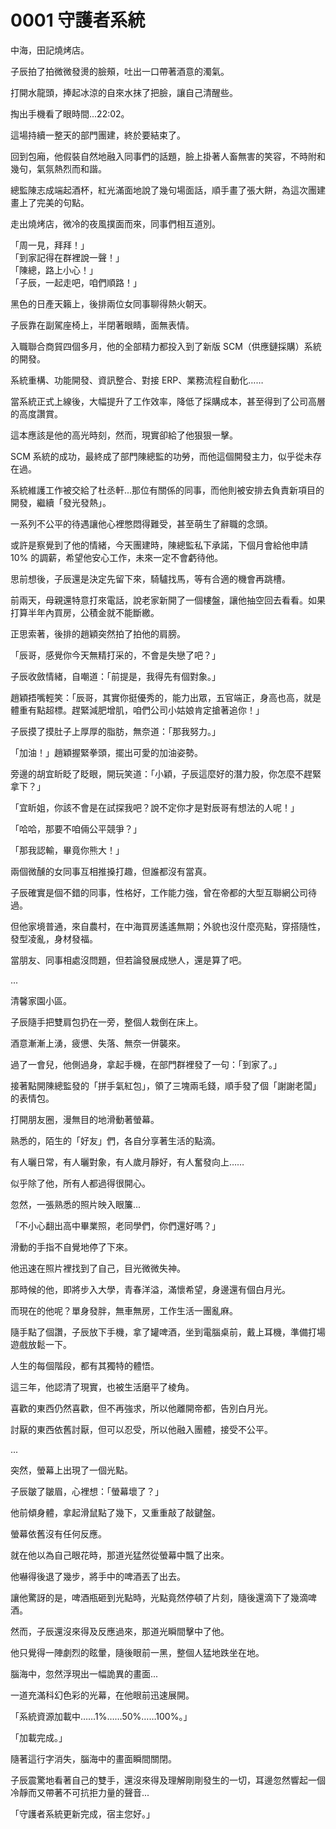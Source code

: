 # 0001 守護者系統

中海，田記燒烤店。  

子辰拍了拍微微發燙的臉頰，吐出一口帶著酒意的濁氣。  

打開水龍頭，捧起冰涼的自來水抹了把臉，讓自己清醒些。  

掏出手機看了眼時間...22:02。  

這場持續一整天的部門團建，終於要結束了。  

回到包廂，他假裝自然地融入同事們的話題，臉上掛著人畜無害的笑容，不時附和幾句，氣氛熱烈而和諧。  

總監陳志成端起酒杯，紅光滿面地說了幾句場面話，順手畫了張大餅，為這次團建畫上了完美的句點。  

走出燒烤店，微冷的夜風撲面而來，同事們相互道別。  

「周一見，拜拜！」  
「到家記得在群裡說一聲！」  
「陳總，路上小心！」  
「子辰，一起走吧，咱們順路！」  

黑色的日產天籟上，後排兩位女同事聊得熱火朝天。  

子辰靠在副駕座椅上，半閉著眼睛，面無表情。  

入職聯合商貿四個多月，他的全部精力都投入到了新版 SCM（供應鏈採購）系統的開發。  

系統重構、功能開發、資訊整合、對接 ERP、業務流程自動化……  

當系統正式上線後，大幅提升了工作效率，降低了採購成本，甚至得到了公司高層的高度讚賞。  

這本應該是他的高光時刻，然而，現實卻給了他狠狠一擊。  

SCM 系統的成功，最終成了部門陳總監的功勞，而他這個開發主力，似乎從未存在過。  

系統維護工作被交給了杜丞軒...那位有關係的同事，而他則被安排去負責新項目的開發，繼續「發光發熱」。  

一系列不公平的待遇讓他心裡憋悶得難受，甚至萌生了辭職的念頭。  

或許是察覺到了他的情緒，今天團建時，陳總監私下承諾，下個月會給他申請 10% 的調薪，希望他安心工作，未來一定不會虧待他。  

思前想後，子辰還是決定先留下來，騎驢找馬，等有合適的機會再跳槽。  

前兩天，母親還特意打來電話，說老家新開了一個樓盤，讓他抽空回去看看。如果打算半年內買房，公積金就不能斷繳。  

正思索著，後排的趙穎突然拍了拍他的肩膀。  

「辰哥，感覺你今天無精打采的，不會是失戀了吧？」  

子辰收斂情緒，自嘲道：「前提是，我得先有個對象。」  

趙穎捂嘴輕笑：「辰哥，其實你挺優秀的，能力出眾，五官端正，身高也高，就是體重有點超標。趕緊減肥增肌，咱們公司小姑娘肯定搶著追你！」  

子辰摸了摸肚子上厚厚的脂肪，無奈道：「那我努力。」  

「加油！」趙穎握緊拳頭，擺出可愛的加油姿勢。  

旁邊的胡宜盺眨了眨眼，開玩笑道：「小穎，子辰這麼好的潛力股，你怎麼不趕緊拿下？」  

「宜盺姐，你該不會是在試探我吧？說不定你才是對辰哥有想法的人呢！」  

「哈哈，那要不咱倆公平競爭？」  

「那我認輸，畢竟你熊大！」  

兩個微醺的女同事互相推搡打趣，但誰都沒有當真。  

子辰確實是個不錯的同事，性格好，工作能力強，曾在帝都的大型互聯網公司待過。  

但他家境普通，來自農村，在中海買房遙遙無期；外貌也沒什麼亮點，穿搭隨性，發型凌亂，身材發福。  

當朋友、同事相處沒問題，但若論發展成戀人，還是算了吧。  

...  

清馨家園小區。  

子辰隨手把雙肩包扔在一旁，整個人栽倒在床上。  

酒意漸漸上湧，疲憊、失落、無奈一併襲來。  

過了一會兒，他側過身，拿起手機，在部門群裡發了一句：「到家了。」  

接著點開陳總監發的「拼手氣紅包」，領了三塊兩毛錢，順手發了個「謝謝老闆」的表情包。  

打開朋友圈，漫無目的地滑動著螢幕。  

熟悉的，陌生的「好友」們，各自分享著生活的點滴。  

有人曬日常，有人曬對象，有人歲月靜好，有人奮發向上……  

似乎除了他，所有人都過得很開心。  

忽然，一張熟悉的照片映入眼簾...  

「不小心翻出高中畢業照，老同學們，你們還好嗎？」  

滑動的手指不自覺地停了下來。  

他迅速在照片裡找到了自己，目光微微失神。  

那時候的他，即將步入大學，青春洋溢，滿懷希望，身邊還有個白月光。  

而現在的他呢？單身發胖，無車無房，工作生活一團亂麻。  

隨手點了個讚，子辰放下手機，拿了罐啤酒，坐到電腦桌前，戴上耳機，準備打場遊戲放鬆一下。  

人生的每個階段，都有其獨特的體悟。  

這三年，他認清了現實，也被生活磨平了棱角。  

喜歡的東西仍然喜歡，但不再強求，所以他離開帝都，告別白月光。  

討厭的東西依舊討厭，但可以忍受，所以他融入團體，接受不公平。  

...  

突然，螢幕上出現了一個光點。  

子辰皺了皺眉，心裡想：「螢幕壞了？」  

他前傾身體，拿起滑鼠點了幾下，又重重敲了敲鍵盤。  

螢幕依舊沒有任何反應。  

就在他以為自己眼花時，那道光猛然從螢幕中飄了出來。  

他嚇得後退了幾步，將手中的啤酒丟了出去。  

讓他驚訝的是，啤酒瓶砸到光點時，光點竟然停頓了片刻，隨後還滴下了幾滴啤酒。  

然而，子辰還沒來得及反應過來，那道光瞬間擊中了他。  

他只覺得一陣劇烈的眩暈，隨後眼前一黑，整個人猛地跌坐在地。  

腦海中，忽然浮現出一幅詭異的畫面...  

一道充滿科幻色彩的光幕，在他眼前迅速展開。

「系統資源加載中……1%……50%……100%。」  

「加載完成。」  

隨著這行字消失，腦海中的畫面瞬間關閉。  

子辰震驚地看著自己的雙手，還沒來得及理解剛剛發生的一切，耳邊忽然響起一個冷靜而又帶著不可抗拒力量的聲音...  

「守護者系統更新完成，宿主您好。」